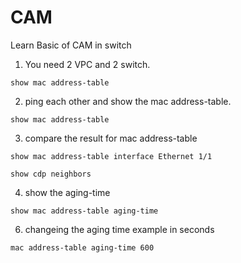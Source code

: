 # CAM
Learn Basic of CAM in switch

1. You need 2 VPC and 2 switch.

```
show mac address-table
```

2. ping each other and show the mac address-table.

```
show mac address-table
```

3. compare the result for mac address-table

```
show mac address-table interface Ethernet 1/1

show cdp neighbors
```

4. show the aging-time
```
show mac address-table aging-time
```
6.  changeing the aging time example in seconds

```
mac address-table aging-time 600
```
